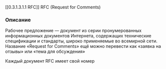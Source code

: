 [[0.3.1.3.1.1 RFC]]
RFC (Request for Comments)

### Описание

Рабочее предложение — документ из серии пронумерованных информационных документов Интернета, содержащих технические спецификации и стандарты, широко применяемые во всемирной сети. Название «Request for Comments» ещё можно перевести как «заявка на отзывы» или «тема для обсуждения»

Каждый документ RFC имеет свой номер

